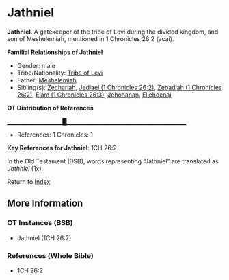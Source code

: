 # Jathniel
**Jathniel**. 
A gatekeeper of the tribe of Levi during the divided kingdom, and son of Meshelemiah, mentioned in 1 Chronicles 26:2 (acai). 




**Familial Relationships of Jathniel**


* Gender: male
* Tribe/Nationality: [Tribe of Levi](../../../groups/md/acai/Levi.md)
* Father: [Meshelemiah](Meshelemiah.md)
* Sibling(s): [Zechariah](Zechariah.2.md), [Jediael (1 Chronicles 26:2)](Jediael.4.md), [Zebadiah (1 Chronicles 26:2)](Zebadiah.4.md), [Elam (1 Chronicles 26:3)](Elam.4.md), [Jehohanan](Jehohanan.md), [Eliehoenai](Eliehoenai.md)


**OT Distribution of References**

▁▁▁▁▁▁▁▁▁▁▁▁█▁▁▁▁▁▁▁▁▁▁▁▁▁▁▁▁▁▁▁▁▁▁▁▁▁▁
* References: 1 Chronicles: 1



**Key References for Jathniel**: 
1CH 26:2. 


In the Old Testament (BSB), words representing “Jathniel” are translated as 
*Jathniel* (1x). 




Return to [Index](00-Index.md)

## More Information

### OT Instances (BSB)

* Jathniel (1CH 26:2)



### References (Whole Bible)

* 1CH 26:2



